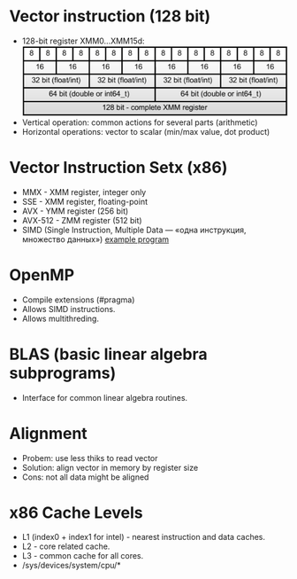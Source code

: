 # Vector instruction (128 bit)

* 128-bit register XMM0...XMM15d:![1734779853851](images/cache_and_SIMD/1734779853851.png)
* Vertical operation: common actions for several parts (arithmetic)
* Horizontal operations: vector to scalar (min/max value, dot product)

# Vector Instruction Setx (x86)

* MMX - XMM register, integer only
* SSE - XMM register, floating-point
* AVX - YMM register (256 bit)
* AVX-512 - ZMM register (512 bit)
* SIMD (Single Instruction, Multiple Data — «одна инструкция, множество данных»)
  [example program](https://godbolt.org/z/1fs9fPK8j)

# OpenMP

* Compile extensions (#pragma)
* Allows SIMD instructions.
* Allows multithreding.

# BLAS (basic linear algebra subprograms)

* Interface for common linear algebra routines.

# Alignment

* Probem: use less thiks to read vector
* Solution: align vector in memory by register size
* Cons: not all data might be aligned

# x86 Cache Levels

* L1 (index0 + index1 for intel) - nearest instruction and data caches.
* L2 - core related cache.
* L3 - common cache for all cores.
* /sys/devices/system/cpu/*
